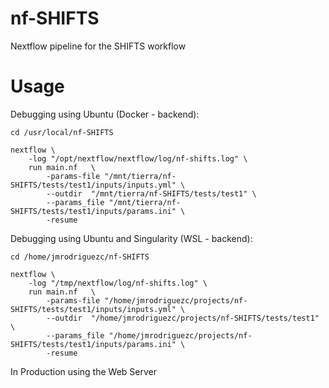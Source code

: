 # nf-SHIFTS
Nextflow pipeline for the SHIFTS workflow


# Usage

Debugging using Ubuntu (Docker - backend):
```
cd /usr/local/nf-SHIFTS

nextflow \
    -log "/opt/nextflow/nextflow/log/nf-shifts.log" \
    run main.nf   \
        -params-file "/mnt/tierra/nf-SHIFTS/tests/test1/inputs/inputs.yml" \
        --outdir  "/mnt/tierra/nf-SHIFTS/tests/test1" \
        --params_file "/mnt/tierra/nf-SHIFTS/tests/test1/inputs/params.ini" \
        -resume
```

Debugging using Ubuntu and Singularity (WSL - backend):
```
cd /home/jmrodriguezc/nf-SHIFTS

nextflow \
    -log "/tmp/nextflow/log/nf-shifts.log" \
    run main.nf   \
        -params-file "/home/jmrodriguezc/projects/nf-SHIFTS/tests/test1/inputs/inputs.yml" \
        --outdir  "/home/jmrodriguezc/projects/nf-SHIFTS/tests/test1" \
        --params_file "/home/jmrodriguezc/projects/nf-SHIFTS/tests/test1/inputs/params.ini" \
        -resume
```


In Production using the Web Server

